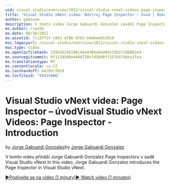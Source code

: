```yaml
---
uid: visual-studio/overview/2012/visual-studio-vnext-videos-page-inspector-introduction
title: 'Visual Studio vNext videa: Nástroj Page Inspector – Úvod | Dokumentace Microsoftu'
author: gabosom
description: V tomto videu Jorge Gabuardi Gonzalez zavádí Page Inspectoru v sadě Visual Studio vNext
ms.author: riande
ms.date: 08/30/2011
ms.assetid: fc12ff1f-c063-4786-9783-b9d6e6452019
msc.legacyurl: /visual-studio/overview/2012/visual-studio-vnext-videos-page-inspector-introduction
msc.type: video
ms.openlocfilehash: 239b3b236196c94a930bab4a04233b272d0062e4
ms.sourcegitcommit: 0f1119340e4464720cfd16d0ff15764746ea1fea
ms.translationtype: MT
ms.contentlocale: cs-CZ
ms.lasthandoff: 04/09/2019
ms.locfileid: "59415606"
---
```

# <a name="visual-studio-vnext-videos-page-inspector---introduction"></a><span data-ttu-id="28458-103">Visual Studio vNext videa: Page Inspector – úvod</span><span class="sxs-lookup"><span data-stu-id="28458-103">Visual Studio vNext Videos: Page Inspector - Introduction</span></span>

<span data-ttu-id="28458-104">by [Jorge Gabuardi Gonzalez](https://github.com/gabosom)</span><span class="sxs-lookup"><span data-stu-id="28458-104">by [Jorge Gabuardi Gonzalez](https://github.com/gabosom)</span></span>

<span data-ttu-id="28458-105">V tomto videu přináší Jorge Gabuardi Gonzalez Page Inspectoru v sadě Visual Studio vNext.</span><span class="sxs-lookup"><span data-stu-id="28458-105">In this video, Jorge Gabuardi Gonzalez introduces the Page Inspector in Visual Studio vNext.</span></span>

[<span data-ttu-id="28458-106">&#9654;Podívejte se na video (1 minuty)</span><span class="sxs-lookup"><span data-stu-id="28458-106">&#9654; Watch video (1 minutes)</span></span>](https://channel9.msdn.com/Blogs/ASP-NET-Site-Videos/visual-studio-vnext-videos-page-inspector-introduction)
